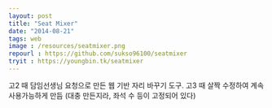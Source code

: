 ```yaml
---
layout: post
title: "Seat Mixer"
date: "2014-08-21"
tags: web
image : /resources/seatmixer.png
repourl : https://github.com/sukso96100/seatmixer
tryit : https://youngbin.tk/seatmixer
---
```


고2 때 담임선생님 요청으로 만든 웹 기반 자리 바꾸기 도구.
고3 때 살짝 수정하여 계속 사용가능하게 만듬 (대충 만든지라, 좌석 수 등이 고정되어 있다)